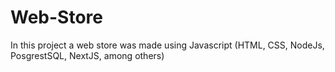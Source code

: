 # Web-Store
In this project a web store was made using Javascript (HTML, CSS, NodeJs, PosgrestSQL, NextJS, among others)
